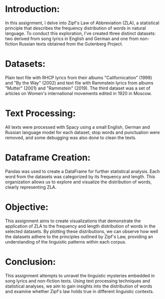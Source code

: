 # Introduction:
In this assignment, I delve into Zipf's Law of Abbreviation (ZLA), a statistical principle that describes the frequency distribution of words in natural language. To conduct this exploration, I've created three distinct datasets: two derived from song lyrics in English and German and one from non-fiction Russian texts obtained from the Gutenberg Project.

# Datasets:
Plain text file with RHCP lyrics from their albums "Californication" (1999) and "By the Way" (2002) and text file with Rammstein lyrics from albums "Mutter" (2001) and "Rammstein" (2019). The third dataset was a set of articles on Women's international movements edited in 1920 in Moscow.

# Text Processing:
All texts were processed with Spacy using a small English, German and Russian language model for each dataset; stop words and punctuation were removed, and some debugging was also done to clean the texts. 

# Dataframe Creation:
Pandas was used to create a DataFrame for further statistical analysis. Each word from the datasets was categorized by its frequency and length. This organization allows us to explore and visualize the distribution of words, clearly representing ZLA. 

# Objective:
This assignment aims to create visualizations that demonstrate the application of ZLA to the frequency and length distribution of words in the selected datasets. By plotting these distributions, we can observe how well the datasets adhere to the principles outlined by Zipf's Law, providing an understanding of the linguistic patterns within each corpus.

# Conclusion:
This assignment attempts to unravel the linguistic mysteries embedded in song lyrics and non-fiction texts. Using text processing techniques and statistical analyses, we aim to gain insights into the distribution of words and examine whether Zipf's law holds true in different linguistic contexts.
